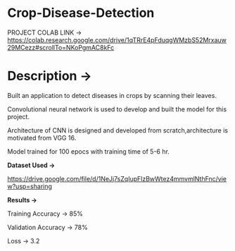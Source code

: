 # Crop-Disease-Detection

PROJECT COLAB LINK -> https://colab.research.google.com/drive/1qTRrE4pFduqgWMzbS52Mrxauw29MCezz#scrollTo=NKoPgmAC8kFc



# <b>Description -></b> 

Built an application to detect diseases in crops by scanning their leaves.

Convolutional neural network is used to develop and built the model for this project.

Architecture of CNN is designed and developed from scratch,architecture is motivated from VGG 16.

Model trained for 100 epocs with training time of 5-6 hr.



<b>Dataset Used -> </b>

https://drive.google.com/file/d/1NeJj7sZqIupFlzBwWtez4mmvmlNthFnc/view?usp=sharing



<b>Results -></b>

Training Accuracy -> 85%

Validation Accuracy -> 78%

Loss -> 3.2

